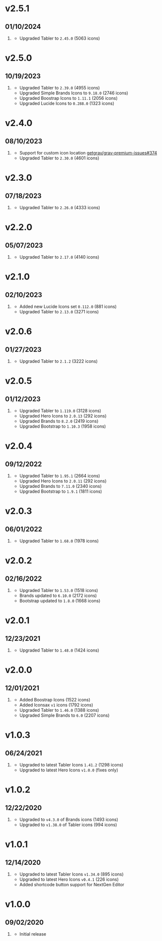# v2.5.1
## 01/10/2024

1. [](#new)
   * Upgraded Tabler to `2.45.0` (5063 icons)

# v2.5.0
## 10/19/2023

1. [](#new)
   * Upgraded Tabler to `2.39.0` (4955 icons)
   * Upgraded Simple Brands Icons to `9.18.0` (2746 icons)
   * Upgraded Boostrap Icons to `1.11.1` (2056 icons)
   * Upgraded Lucide Icons to `0.288.0` (1323 icons)

# v2.4.0
## 08/10/2023

1. [](#new)
   * Support for custom icon location [getgrav/grav-premium-issues#374](https://github.com/getgrav/grav-premium-issues/issues/374)
   * Upgraded Tabler to `2.30.0` (4601 icons)

# v2.3.0
## 07/18/2023

1. [](#new)
   * Upgraded Tabler to `2.26.0` (4333 icons)

# v2.2.0
## 05/07/2023

1. [](#new)
   * Upgraded Tabler to `2.17.0` (4140 icons)

# v2.1.0
## 02/10/2023

1. [](#new)
   * Added new Lucide Icons set `0.112.0` (881 icons)
   * Upgraded Tabler to `2.13.0` (3271 icons)

# v2.0.6
## 01/27/2023

1. [](#new)
   * Upgraded Tabler to `2.1.2` (3222 icons)

# v2.0.5
## 01/12/2023

1. [](#new)
   * Upgraded Tabler to `1.119.0` (3128 icons)
   * Upgraded Hero Icons to `2.0.13` (292 icons)
   * Upgraded Brands to `8.2.0` (2419 icons)
   * Upgraded Bootstrap to `1.10.3` (1958 icons)

# v2.0.4
## 09/12/2022

1. [](#new)
   * Upgraded Tabler to `1.95.1` (2664 icons)
   * Upgraded Hero Icons to `2.0.11` (292 icons)
   * Upgraded Brands to `7.11.0` (2340 icons)
   * Upgraded Bootstrap to `1.9.1` (1811 icons)

# v2.0.3
## 06/01/2022

1. [](#new)
   * Upgraded Tabler to `1.68.0` (1978 icons)

# v2.0.2
## 02/16/2022

1. [](#new)
   * Upgraded Tabler to `1.53.0` (1518 icons)
   * Brands updated to `6.10.0` (2172 icons)
   * Bootstrap updated to `1.8.0` (1668 icons)

# v2.0.1
## 12/23/2021

1. [](#new)
   * Upgraded Tabler to `1.48.0` (1424 icons)

# v2.0.0
## 12/01/2021

1. [](#new)
   * Added Boostrap Icons (1522 icons)
   * Added Iconsax `v1` icons (1792 icons)
   * Upgraded Tabler to `1.46.0` (1388 icons)
   * Upgraded Simple Brands to `6.0` (2207 icons)

# v1.0.3
## 06/24/2021

1. [](#new)
    * Upgraded to latest Tabler Icons `1.41.2`  (1298 icons)
    * Upgraded to latest Hero Icons `v1.0.0` (fixes only)

# v1.0.2
## 12/22/2020

1. [](#new)
    * Upgraded to `v4.3.0` of Brands icons (1493 icons)
    * Upgraded to `v1.38.0` of Tabler icons (994 icons)

# v1.0.1
## 12/14/2020

1. [](#new)
    * Upgraded to latest Tabler Icons `v1.34.0` (895 icons)
    * Upgraded to latest Hero Icons `v0.4.1` (226 icons)
    * Added shortcode button support for NextGen Editor

# v1.0.0
## 09/02/2020

1. [](#new)
    * Initial release
